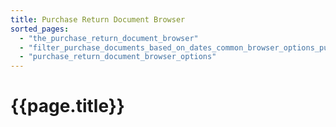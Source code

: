 ```yaml
---
title: Purchase Return Document Browser
sorted_pages:
  - "the_purchase_return_document_browser"
  - "filter_purchase_documents_based_on_dates_common_browser_options_purchase_browser"
  - "purchase_return_document_browser_options"
---
```

# {{page.title}}
